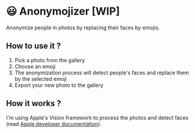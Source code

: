 # 😃 Anonymojizer [WIP]
Anonymize people in photos by replacing their faces by emojis.

## How to use it ?
1. Pick a photo from the gallery
2. Choose an emoji
3. The anonymization process will detect people's faces and replace them by the selected emoji
4. Export your new photo to the gallery

## How it works ?
I'm using Apple's Vision framework to process the photos and detect faces (read [Apple developer documentation](https://developer.apple.com/documentation/vision)).
